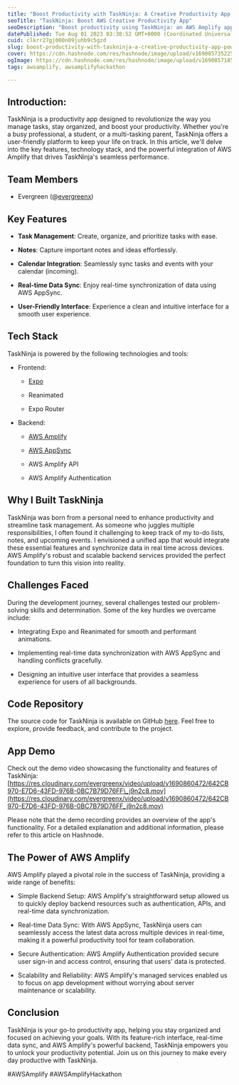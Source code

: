 ```yaml
---
title: "Boost Productivity with TaskNinja: A Creative Productivity App Powered by AWS Amplify"
seoTitle: "TaskNinja: Boost AWS Creative Productivity App"
seoDescription: "Boost productivity using TaskNinja: an AWS Amplify app offering task management, notes, calendar integration, and real-time sync"
datePublished: Tue Aug 01 2023 03:38:52 GMT+0000 (Coordinated Universal Time)
cuid: clkrr27gj000n09juhb9c5gzd
slug: boost-productivity-with-taskninja-a-creative-productivity-app-powered-by-aws-amplify
cover: https://cdn.hashnode.com/res/hashnode/image/upload/v1690857352256/f2203cfa-2ea9-4eb2-b333-a82222929a92.png
ogImage: https://cdn.hashnode.com/res/hashnode/image/upload/v1690857185857/f1be2655-4f5c-45b1-b998-ae40f825bf05.png
tags: awsamplify, awsamplifyhackathon

---
```


## Introduction:

TaskNinja is a productivity app designed to revolutionize the way you manage tasks, stay organized, and boost your productivity. Whether you're a busy professional, a student, or a multi-tasking parent, TaskNinja offers a user-friendly platform to keep your life on track. In this article, we'll delve into the key features, technology stack, and the powerful integration of AWS Amplify that drives TaskNinja's seamless performance.

## Team Members

* Evergreen (@[evergreenx](https://github.com/evergreenx))
    

## Key Features

* **Task Management**: Create, organize, and prioritize tasks with ease.
    
* **Notes**: Capture important notes and ideas effortlessly.
    
* **Calendar Integration**: Seamlessly sync tasks and events with your calendar (incoming).
    
* **Real-time Data Sync**: Enjoy real-time synchronization of data using AWS AppSync.
    
* **User-Friendly Interface**: Experience a clean and intuitive interface for a smooth user experience.
    

## Tech Stack

TaskNinja is powered by the following technologies and tools:

* Frontend:
    
    * [Expo](https://expo.dev/)
        
    * Reanimated
        
    * Expo Router
        
* Backend:
    
    * [AWS Amplify](https://aws.amazon.com/pm/amplify/?sc_channel=el&trk=bc603709-686b-4e27-b79f-07e5de3686ec)
        
    * [AWS AppSync](https://docs.aws.amazon.com/appsync/latest/devguide/what-is-appsync.html)
        
    * AWS Amplify API
        
    * AWS Amplify Authentication
        

## Why I Built TaskNinja

TaskNinja was born from a personal need to enhance productivity and streamline task management. As someone who juggles multiple responsibilities, I often found it challenging to keep track of my to-do lists, notes, and upcoming events. I envisioned a unified app that would integrate these essential features and synchronize data in real time across devices. AWS Amplify's robust and scalable backend services provided the perfect foundation to turn this vision into reality.

## Challenges Faced

During the development journey, several challenges tested our problem-solving skills and determination. Some of the key hurdles we overcame include:

* Integrating Expo and Reanimated for smooth and performant animations.
    
* Implementing real-time data synchronization with AWS AppSync and handling conflicts gracefully.
    
* Designing an intuitive user interface that provides a seamless experience for users of all backgrounds.
    

## Code Repository

The source code for TaskNinja is available on GitHub [here](https://github.com/evergreenx/taskninja). Feel free to explore, provide feedback, and contribute to the project.

## App Demo

Check out the demo video showcasing the functionality and features of TaskNinja: [https://res.cloudinary.com/evergreenx/video/upload/v1690860472/642CB970-E7D6-43FD-976B-0BC7B79D76FF\_j9n2c8.mov](https://res.cloudinary.com/evergreenx/video/upload/v1690860472/642CB970-E7D6-43FD-976B-0BC7B79D76FF_j9n2c8.mov)

Please note that the demo recording provides an overview of the app's functionality. For a detailed explanation and additional information, please refer to this article on Hashnode.

## The Power of AWS Amplify

AWS Amplify played a pivotal role in the success of TaskNinja, providing a wide range of benefits:

* Simple Backend Setup: AWS Amplify's straightforward setup allowed us to quickly deploy backend resources such as authentication, APIs, and real-time data synchronization.
    
* Real-time Data Sync: With AWS AppSync, TaskNinja users can seamlessly access the latest data across multiple devices in real-time, making it a powerful productivity tool for team collaboration.
    
* Secure Authentication: AWS Amplify Authentication provided secure user sign-in and access control, ensuring that users' data is protected.
    
* Scalability and Reliability: AWS Amplify's managed services enabled us to focus on app development without worrying about server maintenance or scalability.
    

## Conclusion

TaskNinja is your go-to productivity app, helping you stay organized and focused on achieving your goals. With its feature-rich interface, real-time data sync, and AWS Amplify's powerful backend, TaskNinja empowers you to unlock your productivity potential. Join us on this journey to make every day productive with TaskNinja.

#AWSAmplify #AWSAmplifyHackathon
